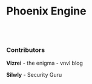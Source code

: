 <h1>Phoenix Engine</h1>
<br>
<br>
<h3>Contributors</h3>
<p><b>Vizrei</b> - the enigma - <href a="vnvl.co">vnvl blog</href></p>
<p><b>Silwly</b> - Security Guru</p>
<br>

